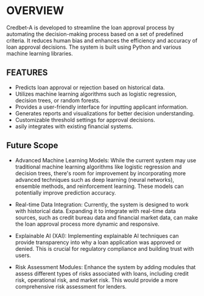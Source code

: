 # OVERVIEW

Credbet-A is developed to streamline the loan approval process by automating the decision-making process based on a set of predefined criteria. It reduces human bias and enhances the efficiency and accuracy of loan approval decisions. The system is built using Python and various machine learning libraries.

## FEATURES

-  Predicts loan approval or rejection based on historical data.
-  Utilizes machine learning algorithms such as logistic regression, decision trees, or random forests.
-  Provides a user-friendly interface for inputting applicant information.
-  Generates reports and visualizations for better decision understanding.
-  Customizable threshold settings for approval decisions.
-   asily integrates with existing financial systems.

## Future Scope

 - Advanced Machine Learning Models: While the current system may use traditional machine learning algorithms like logistic regression and decision trees, there's room for improvement by incorporating more advanced techniques such as deep learning (neural networks), ensemble methods, and reinforcement learning. These models can potentially improve prediction accuracy.

 - Real-time Data Integration: Currently, the system is designed to work with historical data. Expanding it to integrate with real-time data sources, such as credit bureau data and financial market data, can make the loan approval process more dynamic and responsive.

 - Explainable AI (XAI): Implementing explainable AI techniques can provide transparency into why a loan application was approved or denied. This is crucial for regulatory compliance and building trust with users.

- Risk Assessment Modules: Enhance the system by adding modules that assess different types of risks associated with loans, including credit risk, operational risk, and market risk. This would provide a more comprehensive risk assessment for lenders.
